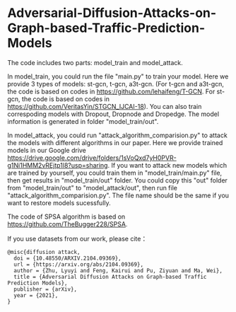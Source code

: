 # Adversarial-Diffusion-Attacks-on-Graph-based-Traffic-Prediction-Models
The code includes two parts: model_train and model_attack.

In model_train, you could run the file "main.py" to train your model. Here we provide 3 types of models: st-gcn, t-gcn, a3t-gcn.
(For t-gcn and a3t-gcn, the code is based on codes in https://github.com/lehaifeng/T-GCN.
 For st-gcn, the code is based on codes in https://github.com/VeritasYin/STGCN_IJCAI-18).
You can also train correspoding models with Dropout, Dropnode and Dropedge.
The model information is generated in folder "model_train/out".
 
In model_attack, you could run "attack_algorithm_comparision.py" to attack the models with different algorithms in our paper. Here we provide trained models in our Google drive https://drive.google.com/drive/folders/1sVoQxd7yH0PVR-g1Ni1HMM2vREjtp1l8?usp=sharing.
If you want to attack new models which are trained by yourself, you could train them in "model_train/main.py" file, then get results in "model_train/out" folder. You could copy this "out" folder from "model_train/out" to "model_attack/out", then run file "attack_algorithm_comparision.py". The file name should be the same if you want to restore models sucessfully.

The code of SPSA algorithm is based on https://github.com/TheBugger228/SPSA.

<p>If you use datasets from our work, please cite：</p>
<pre><code>@misc{diffusion attack,
  doi = {10.48550/ARXIV.2104.09369},
  url = {https://arxiv.org/abs/2104.09369},
  author = {Zhu, Lyuyi and Feng, Kairui and Pu, Ziyuan and Ma, Wei},
  title = {Adversarial Diffusion Attacks on Graph-based Traffic Prediction Models},
  publisher = {arXiv},
  year = {2021},
}
</code></pre>


